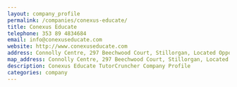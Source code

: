 ```yaml
---
layout: company_profile
permalink: /companies/conexus-educate/
title: Conexus Educate
telephone: 353 89 4834684
email: info@conexuseducate.com
website: http://www.conexuseducate.com
address: Connolly Centre, 297 Beechwood Court, Stillorgan, Located Opposite The Setanta School.
map_address: Connolly Centre, 297 Beechwood Court, Stillorgan, Located Opposite The Setanta School.
description: Conexus Educate TutorCruncher Company Profile
categories: company
---
```



